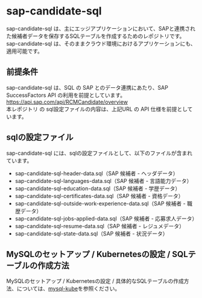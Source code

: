# sap-candidate-sql

sap-candidate-sql は、主にエッジアプリケーションにおいて、SAPと連携された候補者データを保存するSQLテーブルを作成するためのレポジトリです。  
sap-candidate-sql は、そのままクラウド環境におけるアプリケーションにも、適用可能です。  

## 前提条件  
sap-candidate-sql は、SQL の SAP とのデータ連携にあたり、SAP SuccessFactors API の利用を前提としています。  
https://api.sap.com/api/RCMCandidate/overview  
本レポジトリ の sql設定ファイルの内容は、上記URL の API 仕様を前提としています。  

## sqlの設定ファイル

sap-candidate-sql には、sqlの設定ファイルとして、以下のファイルが含まれています。  

* sap-candidate-sql-header-data.sql（SAP 候補者 - ヘッダデータ）
* sap-candidate-sql-languages-data.sql（SAP 候補者 - 言語能力データ） 
* sap-candidate-sql-education-data.sql（SAP 候補者 - 学歴データ）
* sap-candidate-sql-certificates-data.sql（SAP 候補者 - 資格データ）
* sap-candidate-sql-outside-work-experience-data.sql（SAP 候補者 - 職歴データ）
* sap-candidate-sql-jobs-applied-data.sql（SAP 候補者 - 応募求人データ）
* sap-candidate-sql-resume-data.sql（SAP 候補者 - レジュメデータ）
* sap-candidate-sql-state-data.sql（SAP 候補者 - 状況データ）

## MySQLのセットアップ / Kubernetesの設定 / SQLテーブルの作成方法  

MySQLのセットアップ / Kubernetesの設定 / 具体的なSQLテーブルの作成方法、については、[mysql-kube](https://github.com/latonaio/mysql-kube)を参照ください。  